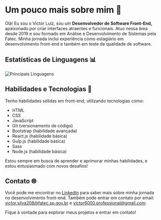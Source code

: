 # Um pouco mais sobre mim 👋

Olá! Eu sou o Victor Luiz, sou um **Desenvolvedor de Software Front-End,** apaixonado por criar interfaces atraentes e funcionais. Atuo nessa área desde 2019 e sou formado em Análise e Desenvolvimento de Sistemas pela Fatec. Minha jornada inclui experiência como estagiário em desenvolvimento front-end e também em teste de qualidade de software.

## Estatísticas de Linguagens 📊

![Principais Linguagens](https://github-readme-stats.vercel.app/api/top-langs/?username=VictorSR117&theme=tokyonight&hide_border=true&custom_title=Principais%20Linguagens)

## Habilidades e Tecnologias 🚀

Tenho habilidades sólidas em front-end, utilizando tecnologias como:

- HTML
- CSS
- JavaScript
- Git (versionamento de código)
- Bootstrap (habilidade avançada)
- React.js (habilidade básica)
- Gulp.js (habilidade básica)
- Sass
- Node.js (habilidade básica)

Estou sempre em busca de aprender e aprimorar minhas habilidades, e estou entusiasmado com novos desafios!

## Contato 🌐

Você pode me encontrar no [LinkedIn](https://www.linkedin.com/in/victor-luiz-68094b1a5/) para saber mais sobre minha jornada no desenvolvimento front-end. Também pode entrar em contato por email: victor.silva208@fatec.sp.gov.br e victor6000.professional@gmail.com.

Fique à vontade para explorar meus projetos e entrar em contato!
